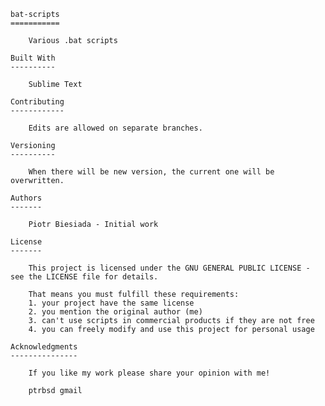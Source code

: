 	bat-scripts
	===========

		Various .bat scripts

	Built With
	----------

		Sublime Text

	Contributing
	------------

		Edits are allowed on separate branches.

	Versioning
	----------

		When there will be new version, the current one will be overwritten.

	Authors
	-------

		Piotr Biesiada - Initial work

	License
	-------

		This project is licensed under the GNU GENERAL PUBLIC LICENSE - see the LICENSE file for details.

		That means you must fulfill these requirements:
		1. your project have the same license
		2. you mention the original author (me)
		3. can't use scripts in commercial products if they are not free
		4. you can freely modify and use this project for personal usage

	Acknowledgments
	---------------

		If you like my work please share your opinion with me!

		ptrbsd gmail
